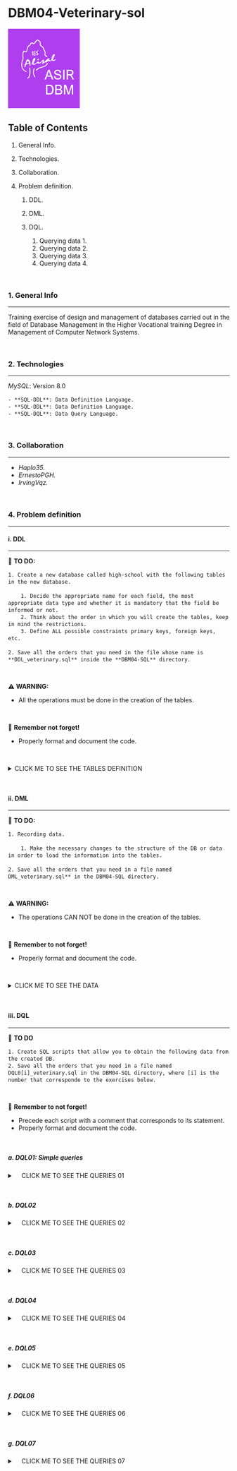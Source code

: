# DBM04-Veterinary-sol

![Logo de Team](https://github.com/ana-polo/DBM04-veterinary-sol/blob/main/DBM.gif "Team logo")

## Table of Contents

1. General Info.
2. Technologies.
3. Collaboration.
4. Problem definition.

    1. DDL.
    2. DML.
    3. DQL.

        1. Querying data 1.
        2. Querying data 2.
        3. Querying data 3.
        4. Querying data 4.

&nbsp;

### 1. General Info

***

Training exercise of design and management of databases carried out in the field of Database Management in the Higher Vocational training Degree in Management of Computer Network Systems.

&nbsp;

### 2. Technologies

***

*MySQL*: Version 8.0

    - **SQL-DDL**: Data Definition Language.
    - **SQL-DDL**: Data Definition Language.
    - **SQL-DQL**: Data Query Language.

&nbsp;

### 3. Collaboration

***

- *Haplo35.*
- *ErnestoPGH.*
- *IrvingVqz.*

&nbsp;

### 4. Problem definition

***

#### i. DDL

***

📝 **TO DO:**

    1. Create a new database called high-school with the following tables in the new database.
    
        1. Decide the appropriate name for each field, the most appropriate data type and whether it is mandatory that the field be informed or not.   
        2. Think about the order in which you will create the tables, keep in mind the restrictions. 
        3. Define ALL possible constraints primary keys, foreign keys, etc.
    
    2. Save all the orders that you need in the file whose name is **DDL_veterinary.sql** inside the **DBM04-SQL** directory.

&nbsp;

⚠️ **WARNING:**

- All the operations must be done in the creation of the tables.

&nbsp;

👀 **Remember not forget!**

- Properly format and document the code.

&nbsp;

<details>
    <summary>CLICK ME TO SEE THE TABLES DEFINITION</summary>

<br />

##### PETS_OWNERS

    -  Owner IDENTIFIER
    -  Name 
    -  Surnames 
    -  Identity card 
    -  Telephone (Only one per each owner)
    -  Address
    -  City. The default value must be Edinburgh
    -  Post code
    -  Whether you are a member or not, by default they are not
    -  Number of dogs, can not be greater than 7
    -  Number of cats, can not be greater than 5

##### PETS

    - Identifier pet
    -  Name
    -  Date of birth cannot be earlier than 01/01/2000),
    -  Type of animal. It can only be dogs or cats
    -  Breed
    -  Whether it is a dangerous breed or not.
    -  Monthly fee
    -  Owner of the animal

#### REMARKS

- Keep in mind that there can be no owner who does not have any animal.

</details>

&nbsp;
&nbsp;

#### ii. DML

***

📝 **TO DO:**

    1. Recording data.

        1. Make the necessary changes to the structure of the DB or data in order to load the information into the tables.
    
    2. Save all the orders that you need in a file named DML_veterinary.sql** in the DBM04-SQL directory.

&nbsp;

⚠️ **WARNING:**

- The operations CAN NOT be done in the creation of the tables.

&nbsp;

👀 **Remember to not forget!**

- Properly format and document the code.

&nbsp;

<details>
    <summary>CLICK ME TO SEE THE DATA</summary>

&nbsp;

##### PETS_OWNERS

     1 ;   Bellatrix  ; Graham   ; 11111111h ; 698765432 ; Cromwell Road                        ; London    ; SW7 5BD ; TRUE  ; 1 ; 1 
     2 ; Thomas       ; Smith    ; 22222222l ; 698345432 ; 4 Lochrin Square 96 Fountainbrigde   ; Edinburgh ; EH3 9QA ; FALSE ; 2 ; 1 
     3 ; Jack         ; Johnson  ; 33333333j ; 654345432 ; 38 Thistle St                        ; Edinburgh ; EH2 1EN ; FALSE ; 0 ; 1 
     4 ;  Matthew     ; Williams ; 44444444d ; 654332345 ; 10 Princess Street                   ; Edinburgh ; EH2 2AN ; FALSE ; 2 ; 5 
     5 ; Anna         ; Brown    ; 5555555p  ; 623235432 ; 2 Gulliver Street                    ; London    ; SE6 7LT ; FALSE ; 4 ; 2 
     6 ; Sofia        ; Jones    ; 66666666u ; 665456789 ; 12 Coates Place                      ; Edinburgh ; EH3 7AA ; TRUE  ; 1 ; 0 
     7 ; Matthew      ; Taylor   ; 77777777b ; 634562343 ; 17 Southgate Place                   ; Bath      ; BA1 1AP ; FALSE ; 1 ; 0 
     8 ; Bellatrix    ; Rae      ; 88888888d ; 698786543 ; 1 Ness Walk                          ; Inverness ; IV3 5TE ; FALSE ; 0 ; 3 
     9 ;    Theresa   ; Harper   ; 99999999j ; 698765438 ; Drumsheugh Garden                    ; Edinburgh ; EH3 7RN ; TRUE  ; 1 ; 1 
    10 ; Nathaniel    ; Campbell ; 12123432u ; 690987640 ; Leith Street                         ; Edinburgh ; EH1 3SP ; FALSE ; 0 ; 1 

##### PETS

    101 ; Mati    ; 02/05/2013 ; dog ; mongrel          ; 'FALSE' ; 20.5 ; 1
    102 ; Little  ; 01/06/2019 ; cat ; siamese          ;  NULL   ; 30.5 ; 1
    103 ; Idefix  ;  5/02/1999 ; dog ; cocker           ;  NULL   ; 20.5 ; 2
    104 ; Blue    ; 01/21/2018 ; dog ; mastin           ; FALSE   ; 20.5 ; 2
    105 ; Socks   ; 05/18/2015 ; cat ; siamese          ;  NULL   ; 30.5 ; 11    
    106 ; Ringo   ; 03/25/2017 ; cat ; angora           ;  NULL   ; 30.5 ; 3
    107 ; ; Lola  ; 08/01/2019 ; dog ; german shepherd  ; FALSE   ; 20.5 ; 4
    108 ; Shots   ; 07/21/2018 ; dog ; podle            ; FALSE   ; 20.5 ; 4
    109 ; Sugar   ; 09/20/2010 ; cat ; mongrel          ; NULL    ; 30,5 ; 5
    110 ; Plas    ; 09/12/2011 ; cat ; angora           ; NULL    ; 30.5 ; 5
    111 ; Thorn   ; 04/15/2012 ; dog ; bulldog          ; FALSE   ; 20.5 ; 5
    112 ; Giri    ; 09/18/2013 ; dog ; mongrel          ; FALSE   ; 20.5 ; 5
    113 ; Jimmy   ; 12/09/2014 ; dog ; mongrel          ; FALSE   ; 20.5 ; 5
    114 ; Fluff   ; 10/21/2015 ; dog ; Rottweiler       ; TRUE    ; 20.5 ; 5
    115 ; Ziro    ; 01/12/2018 ; dog ; Rottweiler       ; TRUE    ; 20.5 ; 6
    116 ; Puma    ; 09/15/2019 ; dog ;  Bulldog         ; FALSE   ; 20.5 ; 7
    117 ; Chiqui  ; 05/08/2017 ; cat ; angora           ; NULL    ; 30.5 ; 8
    118 ; Pearl   ; 03/08/2019 ; cat ; angora           ; NULL    ; 30.5 ; 8
    119 ; Diamond ; 12/25/2017 ; cat ; angora           ; NULL    ; 30.5 ; 8
    120 ; Thunder ; 03/05/2019 ; dog ; pit bull terrier ; TRUE    ; 20.5 ; 9
    121 ; Tato    ; 02/15/2016 ; cat ; siamese          ; NULL    ; 30.5 ; 9
    122 ; Beltza  ; 12/12/2000 ; cat ; angora           ; NULL    ; 30.5 ; 10
    123 ; Tintin  ; 01/23/1999 ; cat ; mongrel          ; NULL    ; 30.5 ; 2

</details>

&nbsp;
&nbsp;

#### iii. DQL

***

📝 **TO DO**

    1. Create SQL scripts that allow you to obtain the following data from the created DB.
    2. Save all the orders that you need in a file named DQL0[i]_veterinary.sql in the DBM04-SQL directory, where [i] is the number that corresponde to the exercises below.

&nbsp;

👀 **Remember to not forget!**

- Precede each script with a comment that corresponds to its statement.
- Properly format and document the code.

&nbsp;

##### a. DQL01: Simple queries

<details>
    <summary>&nbsp;&nbsp;&nbsp;&nbsp;CLICK ME TO SEE THE QUERIES 01</summary>

&nbsp;

    1. List all the owners (name and surname) from London.
    2. List all the owners that are not from London.
    3. Show all the data for the owner 1.
    4. Show Anna Brawn's phone.
    5. List the data for the owners whose identifier is over than 4.
    6. Show the type of animal Mati is. 
    7. List the data for all the parners
    8. Show the surneme and telephone number for the owner whose nif is 99999999j.
    9. How many animals owns the owner 1?
    10. List the pet's name for all pets that are not a dangerous breed. 
    11. List all record for the pets that are born in 2013.
    12. List all dog's name.
    13. List the dogs owners' name that are partners from Edinburgh.
    14. List the records for the pets that are owned by the owner 9.
    15. List all record for the unknown breed pets (mongrel).
    16. List the name and the anual fee for each dog.

</details>

&nbsp;
&nbsp;

##### b. DQL02

<details>
    <summary>&nbsp;&nbsp;&nbsp;&nbsp;CLICK ME TO SEE THE QUERIES 02</summary>

&nbsp;

    1. List the name, the anual fee, the anual fee round with one decimal, the anual fee truqued without decimals for all pets.
    2. List the daily fee (think that all month has 30 days) for all pets, show each quantity round with 3 decimals an trunced with 3 decimals too.
    3. List all records for pets that are born in march, 2019.
    4. List the records for the dangerous dogs that are owned by the owner 5.
    5. List the record for the pets that have no informed the dangerous field.
    6. List the record for the dangerous dogs whose monthly fee is more than 20 euros. 
    7. List the cat owners' name and surname.
    8. List the pet owners' name and surname who have more dogs than cats. 
    9. List the partner's record who have more cats than dogs.
    10. List the pet owners' name and surname who are not pertners and that have more cats than dogs.
    11. What do these comands do ?

        SELECT
            SUM( number_of_cats )
        FROM 
            owners;

    12. How many owners are from Edinburgh ?
    13. Show the total number of cats, the total number of dogs and the total number of pets there are.
    14. How many partners have any cat?

</details>

&nbsp;
&nbsp;

##### c. DQL03

<details>
    <summary>&nbsp;&nbsp;&nbsp;&nbsp;CLICK ME TO SEE THE QUERIES 03</summary>

&nbsp;

    1. List the cat owners' names and surnames.
    2. List the cat owners' name and surname all in a single field.
    3. List the cat owners' name and surname in a single field, separated by 6 spaces. 
    4. List the cat owners' name and surname in a single field, separated by 6 spaces with no spaces either in front or behind.
    5. List the number of dogs that each cat owner have.
    6. List the name, the surname and the total number of animals that each owner.
    7. When was the youngest dog born? 
    8. And what about the oldest cat?
    9. List the age of each dogs and its name.
    10. List the names of the dogs in capital letters.
    11. List the cat names in lowercase.
    12. List the names of the owners changing the letter 'a' to the letter 'b'.
    13. Replace the owners' surname Smith with Winter.
    14. List the animals' names and the position of the first 'a' after the 3 character. For example: Matilda returns me 7.
    15. How many years have passed between the oldest and youngest cat were born.
    16. Update the quota of dogs by increasing it by 1 euro to those who were born before January the first, 2018.
    17. Update the date of birth of cats, adding 1 month.
    18. Delete Peque and update the number of cats owned by the owner.

</details>

&nbsp;
&nbsp;

##### d. DQL04

<details>
    <summary>&nbsp;&nbsp;&nbsp;&nbsp;CLICK ME TO SEE THE QUERIES 04</summary>

&nbsp;

     1. Modify the records for representate that Thomas Smith is a member of the clinic.    
     2. Increase the cats fee in 1 €.    
     3. Delete the records for Bellatrix Rae in the table owners. Explain each mandatory step. 
     4. Subtract one day from the date of birth of dogs born after 01/01/2018. 
     5. Show the youngest animal's birthday in the following format: **Tue, 18th of August, 2015** 
     6. List the name and birthday of the cats that were born in 2019. Do it in two ways.
     7. List all the dangerous breed for dogs. Give it the alias **dangerous animals**. 
     8. Shows the fee paid by each cat truncated to 0 decimal places. 
     9. List the names of the owners whose name is 4 characters long. 
     10. Replace the owner surname Brown by Brawn. 
     11. Calculate the age of each cat, showing the name in capital letters and the age. 
     12. Count how many animals have not defined whether or not they are dangerous. 
     13. Insert a new pet whose name is *Marmaduke* and it is a mastin that was born the 8th of May, 2013. The owner is Bellatrix Rae and she pays a montly fee of 30 euros. Its Identify is 124.
     14. List the names and date of birth of all animals in the pet table. 
     15. List all columns in the table owners. 
     16. List the name and birthday for the cats that were born before 01/01/2020. 
     17. List the owners who have dogs but do not have cats and show whether are partners or not. 
     18. List the names and surnames of those owners that only have a pet, by capitalizing the names and lowercase the surnames
     19. List the dog's names and their fee by rounding it to 1 decimal. 

</details>

&nbsp;
&nbsp;

##### e. DQL05

<details>
    <summary>&nbsp;&nbsp;&nbsp;&nbsp;CLICK ME TO SEE THE QUERIES 05</summary>

&nbsp;

    1. List the names of the cats and the fee paid for them without any decimal value.
    2. List the different cities of the owners.
    3. List the surnames of the owners sorted in descending order.
    4. For each owner, return the position of the first occurrence of the number 12 in the postal code.
    5. List the pet's name and their monthly fee sorted first by name ascendingly and secondly by the fee their owners pay descendingly.
    6. List with the first 5 owners' name sorted descendingly by name.
    7. List the following 4 pet names from the third sorted ascendingly.
    8. Show the pet's name and the fee for the animal that has the lowest fee. Do it in 3 differents ways.
    9. Show the most expensive quota. D
    10. List the dogs' names that begin with "T".
    11. List the pet's names that contains the letter "t". Do it, at least, in 3 differents ways.
    12. List the name and quota for the dogs whose fees range from 10 to 50 €. Do it in 2 differents ways..
    13. List the name and quota for the dogs that do not have a fee equal or greater than 40 €.  Do it in three different ways.
    14. List all owners named Thomas or Bellatrixa. Do it in two ways.

</details>

&nbsp;
&nbsp;

##### f. DQL06

<details>
    <summary>&nbsp;&nbsp;&nbsp;&nbsp;CLICK ME TO SEE THE QUERIES 06</summary>

&nbsp;

    1. Insert a new owner.
    2. Insert a pet to that owner.
    3. List for each dog owner the first name an the surnames in only one field and the number of animals he have. The first name and the surname will be displayed without whites spaces before the first name nor after the surname.
    4. List the pet names of the two first animals that pay more than 10 € per month and the fee they pay rounded to 2 decimals places.
    5. List the birthday of each animal sorted from older to younger.
    6. How many dogs' owners have no cats?
    7. Returns the position of the first occurrence of the letter a in the name of the owners who are called Belltrix or Thomas. Do it in, at least, two differents ways.
    8. Return the day of the week on which the dogs whose name contains an "a" where born.
    9. List the owners' name and surname in only one column and display "Mr./Ms." (both) before the owner name. Do it in two differents ways.
    10. List the cats' names that ends with a vowel.
    11. How many dogs are there?
    12. How many dogs' owners are there?
    13. Reduced 1 € the monthly fee for the not dangerous dogs.
    14. Modify to  88.99 € the monthly fee for Puma.
    15. Delete the record that references to Plas.
    16. Modify the cats' names changing the "a" with an "i".
    17. Change the name of the cat Chiqui to Pepa and update its birthday with 12/12/2012.

</details>

&nbsp;
&nbsp;

##### g. DQL07

<details>
    <summary>&nbsp;&nbsp;&nbsp;&nbsp;CLICK ME TO SEE THE QUERIES 07</summary>

&nbsp;

    1. List the different first names of the owners.
    2. List the owners' names sorted ascendingly.
    3. List the dogs' names that ends with "x".
    4. List the name and monthly fee for cats that have a fee between 20 € and 34 €. Do it in two ways.
    5. List the name and monthly fee in cents without decimals for each pet. Name the last field as CENTS.
    6. List the pets' name that have defined if they are of dangerous breed.
    7. Show the cheapest fee. Do it in two differents ways.
    8. List the name and birthday for the 3 oldest cats. 
    9. List the names of cats whose name is 5 characters long.
    10. List the names of dangerous breed dogs.
    11. List of Santander or Sevillian owners.
    12. List the names of animals that have not been defined if they are of dangerous breed.
    13. Inserts a new owner: Minerva Mac Gonagall, who is not a member of the clinic. She has a Rottweiler, which is of dangerous breed, called Rufián. The Rottweiler was born on 12/07/2000 and she pays for it a fee of € 43.23. Minerva, with DNI 12342345h, lives in Flying Fish street, 1 in Stirling with post code ES0 0PY, and her telephone number is 698023410.
    14. Insert in the table pets a new cat, called Cheshire that was born on 05/02/2003, it is not of a dangerous breed and the owner pays 13.12 € of fee. The cat belongs to Alice Carroll, who lives on 14 Red st, in Santander with ZIP Code BF7 0JL. Her NIF is 3498740K and her phone 658765498. She has no more pets. Alice has become a partner of the veterinary clinic.
    15. Update the tables .
    16. Return a list with the 5 people who have the most quantity of animals. For each of them show the name, the surname and the total animals they have.
    17. List the most expensive monthly fee. Do it in three differents ways.

</details>
